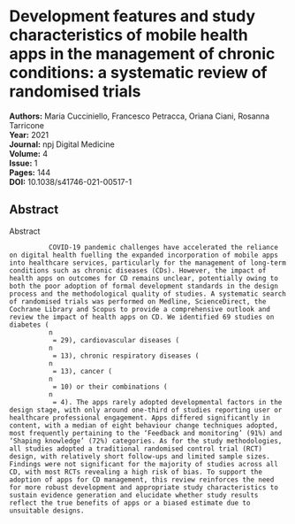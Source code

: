 # Development features and study characteristics of mobile health apps in the management of chronic conditions: a systematic review of randomised trials

**Authors:** Maria Cucciniello, Francesco Petracca, Oriana Ciani, Rosanna Tarricone  
**Year:** 2021  
**Journal:** npj Digital Medicine  
**Volume:** 4  
**Issue:** 1  
**Pages:** 144  
**DOI:** 10.1038/s41746-021-00517-1  

## Abstract
Abstract
            
              COVID-19 pandemic challenges have accelerated the reliance on digital health fuelling the expanded incorporation of mobile apps into healthcare services, particularly for the management of long-term conditions such as chronic diseases (CDs). However, the impact of health apps on outcomes for CD remains unclear, potentially owing to both the poor adoption of formal development standards in the design process and the methodological quality of studies. A systematic search of randomised trials was performed on Medline, ScienceDirect, the Cochrane Library and Scopus to provide a comprehensive outlook and review the impact of health apps on CD. We identified 69 studies on diabetes (
              n
               = 29), cardiovascular diseases (
              n
               = 13), chronic respiratory diseases (
              n
               = 13), cancer (
              n
               = 10) or their combinations (
              n
               = 4). The apps rarely adopted developmental factors in the design stage, with only around one-third of studies reporting user or healthcare professional engagement. Apps differed significantly in content, with a median of eight behaviour change techniques adopted, most frequently pertaining to the ‘Feedback and monitoring’ (91%) and ‘Shaping knowledge’ (72%) categories. As for the study methodologies, all studies adopted a traditional randomised control trial (RCT) design, with relatively short follow-ups and limited sample sizes. Findings were not significant for the majority of studies across all CD, with most RCTs revealing a high risk of bias. To support the adoption of apps for CD management, this review reinforces the need for more robust development and appropriate study characteristics to sustain evidence generation and elucidate whether study results reflect the true benefits of apps or a biased estimate due to unsuitable designs.

